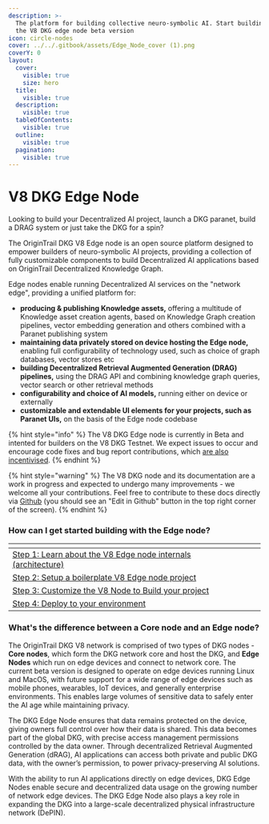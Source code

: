 ```yaml
---
description: >-
  The platform for building collective neuro-symbolic AI. Start building with
  the V8 DKG edge node beta version
icon: circle-nodes
cover: ../../.gitbook/assets/Edge_Node_cover (1).png
coverY: 0
layout:
  cover:
    visible: true
    size: hero
  title:
    visible: true
  description:
    visible: true
  tableOfContents:
    visible: true
  outline:
    visible: true
  pagination:
    visible: true
---
```


# V8 DKG Edge Node

Looking to build your Decentralized AI project, launch a DKG paranet, build a DRAG system or just take the DKG for a spin?&#x20;

The OriginTrail DKG V8 Edge node is an open source platform designed to empower builders of neuro-symbolic AI projects, providing a collection of fully customizable components to build Decentralized AI applications based on OriginTrail Decentralized Knowledge Graph.&#x20;

Edge nodes enable running Decentralized AI services on the "network edge", providing a unified platform for:&#x20;

* **producing & publishing Knowledge assets,** offering a multitude of Knowledge asset creation agents, based on Knowledge Graph creation pipelines, vector embedding generation and others combined with a Paranet publishing system&#x20;
* **maintaining data privately stored on device hosting the Edge node,** enabling full configurability of technology used, such as choice of graph databases, vector stores etc
* **building Decentralized Retrieval Augmented Generation (DRAG) pipelines,** using the DRAG API and combining knowledge graph queries, vector search or other retrieval methods
* **configurability and choice of AI models,** running either on device or externally
* **customizable and extendable UI elements for your projects, such as Paranet UIs,** on the basis of the Edge node codebase



{% hint style="info" %}
The V8 DKG Edge node is currently in Beta and intented for builders on the V8 DKG Testnet. We expect issues to occur and encourage code fixes and bug report contributions, which [are also incentivised](../v8-incentivised-testnet-measure-manage-master/).&#x20;
{% endhint %}

{% hint style="warning" %}
The V8 DKG node and its documentation are a work in progress and expected to undergo many improvements - we welcome all your contributions. Feel free to contribute to these docs directly via [Github](https://github.com/OriginTrail/dkg-docs) (you should see an "Edit in Github" button in the top right corner of the screen).&#x20;
{% endhint %}

### How can I get started building with the Edge node?

<table data-view="cards" data-full-width="false"><thead><tr><th></th><th></th><th></th></tr></thead><tbody><tr><td><a href="dkg-edge-node-architecture.md">Step 1: Learn about the V8 Edge node internals (architecture)</a></td><td></td><td></td></tr><tr><td><a href="setup-a-boilerplate-v8-edge-node.md">Step 2: Setup a boilerplate V8 Edge node project</a></td><td></td><td></td></tr><tr><td><a href="customize-the-edge-node-and-build-your-project.md">Step 3: Customize the V8 Node to Build your project</a></td><td></td><td></td></tr><tr><td><a href="deploy-your-edge-node-based-project.md">Step 4: Deploy to your environment</a></td><td></td><td></td></tr></tbody></table>

### What's the difference between a Core node and an Edge node?

The OriginTrail DKG V8 network is comprised of two types of DKG nodes - **Core nodes**, which form the DKG network core and host the DKG, and **Edge Nodes** which run on edge devices and connect to network core. The current beta version is designed to operate on edge devices running Linux and MacOS, with future support for a wide range of edge devices such as mobile phones, wearables, IoT devices, and generally enterprise environments. This enables large volumes of sensitive data to safely enter the AI age while maintaining privacy.

The DKG Edge Node ensures that data remains protected on the device, giving owners full control over how their data is shared. This data becomes part of the global DKG, with precise access management permissions controlled by the data owner. Through decentralized Retrieval Augmented Generation (dRAG), AI applications can access both private and public DKG data, with the owner’s permission, to power privacy-preserving AI solutions.

With the ability to run AI applications directly on edge devices, DKG Edge Nodes enable secure and decentralized data usage on the growing number of network edge devices. The DKG Edge Node also plays a key role in expanding the DKG into a large-scale decentralized physical infrastructure network (DePIN).
